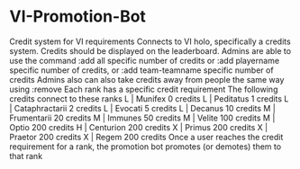 # VI-Promotion-Bot
Credit system for VI requirements
Connects to VI holo, specifically a credits system. Credits should be displayed on the leaderboard.
Admins are able to use the command :add all specific number of credits or :add playername specific number of credits, or :add team-teamname specific number of credits
Admins also can also take credits away from people the same way using :remove
Each rank has a specific credit requirement 
The following credits connect to these ranks 
L | Munifex 0 credits
L | Peditatus 1 credits
L | Cataphractarii 2 credits
L | Evocati 5 credits
L | Decanus 10 credits
M | Frumentarii 20 credits
M | Immunes 50 credits 
M | Velite 100 credits
M | Optio 200 credits 
H | Centurion 200 credits 
X | Primus 200 credits 
X | Praetor 200 credits 
X | Regem 200 credits 
Once a user reaches the credit requirement for a rank, the promotion bot promotes (or demotes) them to that rank
